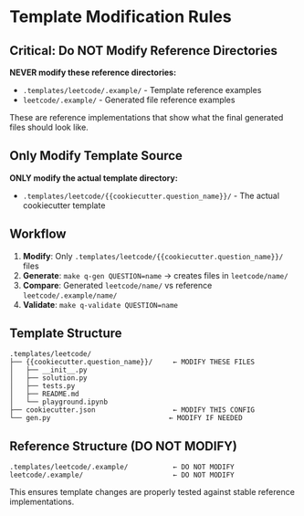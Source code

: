 # Template Modification Rules

## Critical: Do NOT Modify Reference Directories

**NEVER modify these reference directories:**

- `.templates/leetcode/.example/` - Template reference examples
- `leetcode/.example/` - Generated file reference examples

These are reference implementations that show what the final generated files should look like.

## Only Modify Template Source

**ONLY modify the actual template directory:**

- `.templates/leetcode/{{cookiecutter.question_name}}/` - The actual cookiecutter template

## Workflow

1. **Modify**: Only `.templates/leetcode/{{cookiecutter.question_name}}/` files
2. **Generate**: `make q-gen QUESTION=name` → creates files in `leetcode/name/`
3. **Compare**: Generated `leetcode/name/` vs reference `leetcode/.example/name/`
4. **Validate**: `make q-validate QUESTION=name`

## Template Structure

```
.templates/leetcode/
├── {{cookiecutter.question_name}}/     ← MODIFY THESE FILES
│   ├── __init__.py
│   ├── solution.py
│   ├── tests.py
│   ├── README.md
│   └── playground.ipynb
├── cookiecutter.json                   ← MODIFY THIS CONFIG
└── gen.py                             ← MODIFY IF NEEDED
```

## Reference Structure (DO NOT MODIFY)

```
.templates/leetcode/.example/           ← DO NOT MODIFY
leetcode/.example/                      ← DO NOT MODIFY
```

This ensures template changes are properly tested against stable reference implementations.
